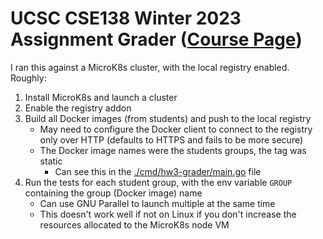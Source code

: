 # UCSC CSE138 Winter 2023 Assignment Grader ([Course Page](https://github.com/palvaro/CSE138-Winter23))

I ran this against a MicroK8s cluster, with the local registry enabled. Roughly:
1. Install MicroK8s and launch a cluster
2. Enable the registry addon
3. Build all Docker images (from students) and push to the local registry
   - May need to configure the Docker client to connect to the registry only over HTTP (defaults to HTTPS and fails to be more secure)
   - The Docker image names were the students groups, the tag was static
     - Can see this in the [./cmd/hw3-grader/main.go](cmd/hw3-grader/main.go) file
4. Run the tests for each student group, with the env variable `GROUP` containing the group (Docker image) name
   - Can use GNU Parallel to launch multiple at the same time
   - This doesn't work well if not on Linux if you don't increase the resources allocated to the MicroK8s node VM

